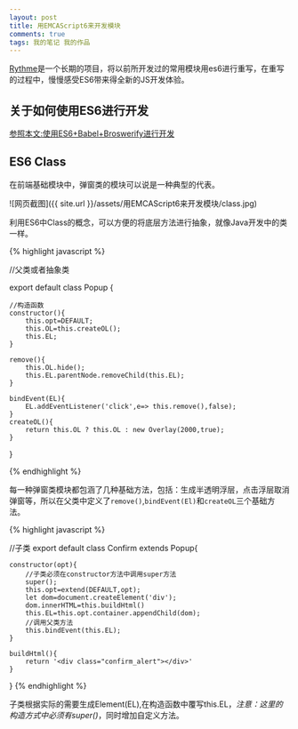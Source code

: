 ```yaml
---
layout: post
title: 用EMCAScript6来开发模块
comments: true
tags: 我的笔记 我的作品
---
```


[Rythme](https://github.com/devWayne/Rythme)是一个长期的项目，将以前所开发过的常用模块用es6进行重写，在重写的过程中，慢慢感受ES6带来得全新的JS开发体验。

## 关于如何使用ES6进行开发

[参照本文:使用ES6+Babel+Broswerify进行开发](http://kylar.cn/2015/02/02/%E4%BD%BF%E7%94%A8ES6+Babel+Broswerify%E8%BF%9B%E8%A1%8C%E5%BC%80%E5%8F%91)

## ES6 Class

在前端基础模块中，弹窗类的模块可以说是一种典型的代表。      

![网页截图]({{ site.url }}/assets/用EMCAScript6来开发模块/class.jpg)

利用ES6中Class的概念，可以方便的将底层方法进行抽象，就像Java开发中的类一样。

{% highlight javascript %}

//父类或者抽象类

export default class Popup {

	//构造函数
	constructor(){
		this.opt=DEFAULT;
		this.OL=this.createOL();
		this.EL;
	}

	remove(){
		this.OL.hide();
		this.EL.parentNode.removeChild(this.EL);
	}

	bindEvent(EL){
		EL.addEventListener('click',e=> this.remove(),false);	
	}
	createOL(){
		return this.OL ? this.OL : new Overlay(2000,true);
	}
}

{% endhighlight %}

每一种弹窗类模块都包涵了几种基础方法，包括：生成半透明浮层，点击浮层取消弹窗等，所以在父类中定义了`remove()`,`bindEvent(El)`和`createOL`三个基础方法。

{% highlight javascript %}

//子类
export default class Confirm extends Popup{

	constructor(opt){
		//子类必须在constructor方法中调用super方法
		super();
		this.opt=extend(DEFAULT,opt);
		let dom=document.createElement('div');
		dom.innerHTML=this.buildHtml()
		this.EL=this.opt.container.appendChild(dom);
		//调用父类方法
		this.bindEvent(this.EL);
	}

	buildHtml(){
		return '<div class="confirm_alert"></div>'
	}
}
{% endhighlight %}

子类根据实际的需要生成Element(EL),在构造函数中覆写this.EL，*注意：这里的构造方式中必须有super()*，同时增加自定义方法。
	
